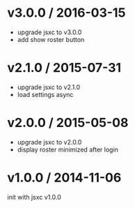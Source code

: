 v3.0.0 / 2016-03-15
===
- upgrade jsxc to v3.0.0
- add show roster button

v2.1.0 / 2015-07-31
===
- upgrade jsxc to v2.1.0
- load settings async

v2.0.0 / 2015-05-08
===
- upgrade jsxc to v2.0.0
- display roster minimized after login

v1.0.0 / 2014-11-06
===
init with jsxc v1.0.0
